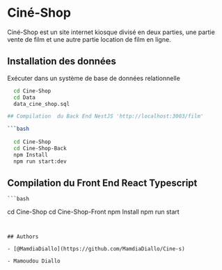 
# Ciné-Shop
Ciné-Shop est un site internet kiosque divisé en deux parties, une partie vente de film et une autre partie location de film en ligne.
 



## Installation  des données


Exécuter dans un système de base de données relationnelle
```bash
  cd Cine-Shop
  cd Data
  data_cine_shop.sql

## Compilation  du Back End NestJS 'http://localhost:3003/film'

```bash
  
  cd Cine-Shop
  cd Cine-Shop-Back
  npm Install
  npm run start:dev
```
 
## Compilation  du Front End React Typescript

    ```bash
  cd Cine-Shop
  cd Cine-Shop-Front
  npm Install
  npm run start
```


## Authors

- [@MamdiaDiallo](https://github.com/MamdiaDiallo/Cine-s)

- Mamoudou Diallo
